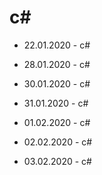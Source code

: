 # c#
- 22.01.2020 - c#
- 28.01.2020 - c#
- 30.01.2020 - c#
- 31.01.2020 - c#

- 01.02.2020 - c#
- 02.02.2020 - c#
- 03.02.2020 - c#